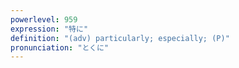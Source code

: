 ```yaml
---
powerlevel: 959
expression: "特に"
definition: "(adv) particularly; especially; (P)"
pronunciation: "とくに"
---
```

